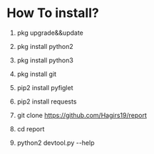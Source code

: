 # How To install?
1. pkg upgrade&&update

2. pkg install python2

3. pkg install python3

4. pkg install git

5. pip2 install pyfiglet

6. pip2 install requests

7. git clone https://github.com/Hagirs19/report

8. cd report

9. python2 devtool.py --help

